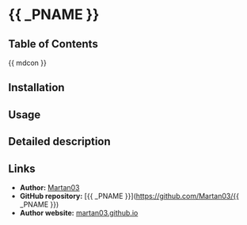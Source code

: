 # {{ _PNAME }}

## Table of Contents
\{{ mdcon }}

## Installation

## Usage

## Detailed description

## Links

- **Author:** [Martan03](https://github.com/Martan03)
- **GitHub repository:** [{{ _PNAME }}](https://github.com/Martan03/{{ _PNAME }})
- **Author website:** [martan03.github.io](https://martan03.github.io)
